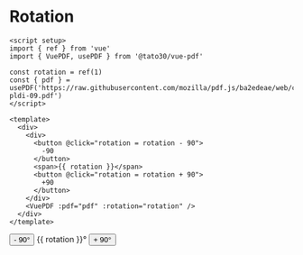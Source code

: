 # Rotation

```vue
<script setup>
import { ref } from 'vue'
import { VuePDF, usePDF } from '@tato30/vue-pdf'

const rotation = ref(1)
const { pdf } = usePDF('https://raw.githubusercontent.com/mozilla/pdf.js/ba2edeae/web/compressed.tracemonkey-pldi-09.pdf')
</script>

<template>
  <div>
    <div>
      <button @click="rotation = rotation - 90">
        -90
      </button>
      <span>{{ rotation }}</span>
      <button @click="rotation = rotation + 90">
        +90
      </button>
    </div>
    <VuePDF :pdf="pdf" :rotation="rotation" />
  </div>
</template>
```
<script setup>
import { ref } from 'vue'
import { VuePDF, usePDF } from '@tato30/vue-pdf'

const rotation = ref(0)
const { pdf } = usePDF('https://raw.githubusercontent.com/mozilla/pdf.js/ba2edeae/web/compressed.tracemonkey-pldi-09.pdf')
</script>

<div class="container">
  <div>
    <button class="button-example" @click="rotation = rotation - 90">
      - 90°
    </button>
    <span>{{ rotation }}°</span>
    <button class="button-example" @click="rotation = rotation + 90">
      + 90°
    </button>
  </div>
  <VuePDF :pdf="pdf" :rotation="rotation" />
</div>
